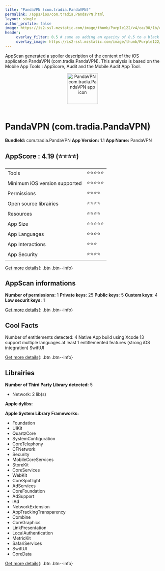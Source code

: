 ```yaml
---
title: "PandaVPN (com.tradia.PandaVPN)"
permalink: /apps/ios/com.tradia.PandaVPN.html
layout: single
author_profile: false
image: https://is2-ssl.mzstatic.com/image/thumb/Purple122/v4/ca/90/1b/ca901b3c-a6d0-1e51-9523-a625bc661ce9/AppIcon-1x_U007emarketing-0-5-0-85-220.png/512x512bb.jpg
header: 
     overlay_filter: 0.5 # same as adding an opacity of 0.5 to a black background
     overlay_image: https://is2-ssl.mzstatic.com/image/thumb/Purple122/v4/ca/90/1b/ca901b3c-a6d0-1e51-9523-a625bc661ce9/AppIcon-1x_U007emarketing-0-5-0-85-220.png/512x512bb.jpg
---
```

AppScan generated a spoiler description of the content of the iOS application PandaVPN (com.tradia.PandaVPN). This analysis is based on the Mobile App Tools : AppScore, Audit and the Mobile Audit App Tool.

  
  
<div style="text-align: center;"><img src="https://is2-ssl.mzstatic.com/image/thumb/Purple122/v4/ca/90/1b/ca901b3c-a6d0-1e51-9523-a625bc661ce9/AppIcon-1x_U007emarketing-0-5-0-85-220.png/512x512bb.jpg" width="100" height="100" alt="PandaVPN com.tradia.PandaVPN app icon"></div></br>
  
# PandaVPN (com.tradia.PandaVPN)

**BundleId:** com.tradia.PandaVPN
**App Version:** 1.1
**App Name:** PandaVPN


## AppScore : 4.19 (⭐️⭐️⭐️⭐️) 

<table>
<tr><td> Tools </td><td> ⭐️⭐️⭐️⭐️⭐️ </td></tr>
<tr><td> Minimum iOS version supported </td><td> ⭐️⭐️⭐️⭐️⭐️ </td></tr>
<tr><td> Permissions </td><td> ⭐️⭐️⭐️⭐️ </td></tr>
<tr><td> Open source librairies </td><td> ⭐️⭐️⭐️⭐️ </td></tr>
<tr><td> Resources </td><td> ⭐️⭐️⭐️⭐️ </td></tr>
<tr><td> App Size </td><td> ⭐️⭐️⭐️⭐️⭐️ </td></tr>
<tr><td> App Languages </td><td> ⭐️⭐️⭐️⭐️ </td></tr>
<tr><td> App Interactions </td><td> ⭐️⭐️⭐️ </td></tr>
<tr><td> App Security </td><td> ⭐️⭐️⭐️⭐️ </td></tr>
</table>

[Get more details](/pricing.html){: .btn .btn--info}  
  
## AppScan informations 

**Number of permissions:** 1
**Private keys:** 25
**Public keys:** 5
**Custom keys:** 4
**Low securit keys:** 1
  
[Get more details](/pricing.html){: .btn .btn--info}

## Cool Facts

Number of entitlements detected: 4
Native App
build using Xcode 13
support multiple languages
at least 1 entitlemented features (strong iOS integration)
SwiftUI
  
[Get more details](/pricing.html){: .btn .btn--info}

## Librairies 
**Number of Third Party Library detected:** 5
- Network: 2 lib(s)

**Apple dylibs:**


**Apple System Library Frameworks:**
- Foundation
- UIKit
- QuartzCore
- SystemConfiguration
- CoreTelephony
- CFNetwork
- Security
- MobileCoreServices
- StoreKit
- CoreServices
- WebKit
- CoreSpotlight
- AdServices
- CoreFoundation
- AdSupport
- iAd
- NetworkExtension
- AppTrackingTransparency
- Combine
- CoreGraphics
- LinkPresentation
- LocalAuthentication
- MetricKit
- SafariServices
- SwiftUI
- CoreData


  
[Get more details](/pricing.html){: .btn .btn--info}

